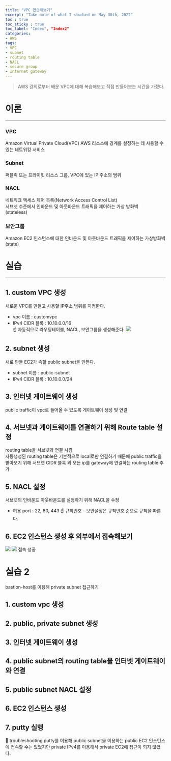 ```yaml
---
title: "VPC 연습해보기"
excerpt: "Take note of what I studied on May 30th, 2022"
toc : true
toc_sticky : true
toc_label: "Index", "Index2"
categories:    
- AWS
tags:
- VPC
- subnet
- routing table
- NACL
- secure group
- Internet gateway
---
```

> AWS 강의로부터 배운 VPC에 대해 복습해보고 직접 만들어보는 시간을 가졌다.
  
# 이론
---
### VPC
Amazon Virtual Private Cloud(VPC)
AWS 리소스에 경계를 설정하는 데 사용할 수 있는 네트워킹 서비스

### Subnet
퍼블릭 또는 프라이빗 리소스 그룹, VPC에 있는 IP 주소의 범위

### NACL
네트워크 액세스 제어 목록(Network Access Control List)  
서브넷 수준에서 인바운드 및 아웃바운드 트래픽을 제어하는 가상 방화벽  
(stateless)

### 보안그룹
Amazon EC2 인스턴스에 대한 인바운드 및 아웃바운드 트래픽을 제어하는 가상방화벽  
(state)
  
# 실습
---
## 1. custom VPC 생성
새로운 VPC를 만들고 사용할 IP주소 범위를 지정한다.
* vpc 이름 : customvpc
* IPv4 CIDR 블록 : 10.10.0.0/16  
☝️ 자동적으로 라우팅테이블, NACL, 보안그룹을 생성해준다.
![](https://user-images.githubusercontent.com/77392219/170952719-c3c91deb-2325-465a-b22c-9f8aaed73314.png)
## 2. subnet 생성
새로 만들 EC2가 속할 public subnet을 만든다.
* subnet 이름 : public-subnet
* IPv4 CIDR 블록 : 10.10.0.0/24
## 3. 인터넷 게이트웨이 생성
public traffic이 vpc로 들어올 수 있도록 게이트웨이 생성 및 연결
## 4. 서브넷과 게이트웨이를 연결하기 위해 Route table 설정
routing table을 서브넷과 연결 시킴  
자동생성된 routing table은 기본적으로 local로만 연결하기 때문에 public traffic을 받아오기 위해 
서브넷 CIDR 블록 외 모든 ip를 gateway에 연결하는 routing table 추가
## 5. NACL 설정
서브넷의 인바운드 아웃바운드를 설정하기 위해 NACL을 수정
* 허용 port : 22, 80, 443
 ☝️ 규칙번호 - 보안설정은 규칙번호 순으로 규칙을 따른다.
## 6. EC2 인스턴스 생성 후 외부에서 접속해보기
![](https://user-images.githubusercontent.com/77392219/170953532-68b4e7bd-5552-42f5-aabf-be6dca2e3449.png)
![](https://user-images.githubusercontent.com/77392219/170953633-8103988e-9978-41e5-99b4-2f40af0d9275.png)
접속 성공
  
# 실습 2
bastion-host를 이용해 private subnet 접근하기
## 1. custom vpc 생성
## 2. public, private subnet 생성
## 3. 인터넷 게이트웨이 생성
## 4. public subnet의 routing table을 인터넷 게이트웨이와 연결
## 5. public subnet NACL 설정
## 6. EC2 인스턴스 생성
## 7. putty 실행
 
🚨 troubleshooting
putty를 이용해 public subnet을 이용하는 public EC2 인스턴스에 접속할 수는 있었지만 private IPv4를 이용해서 private EC2에 접근이 되지 않았다.

